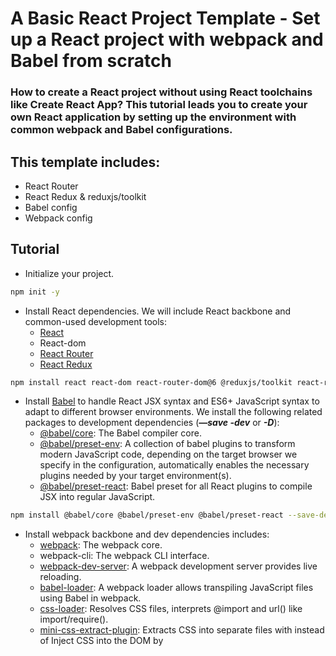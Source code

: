 # A Basic React Project Template - Set up a React project with webpack and Babel from scratch

### How to create a React project without using React toolchains like Create React App? This tutorial leads you to create your own React application by setting up the environment with common webpack and Babel configurations.

## This template includes:

- React Router
- React Redux & reduxjs/toolkit
- Babel config
- Webpack config

## Tutorial

- Initialize your project.

```bash
npm init -y
```

- Install React dependencies. We will include React backbone and common-used development tools:
    - [React](https://reactjs.org/docs/getting-started.html)
    - React-dom
    - [React Router](https://reactrouter.com/docs/en/v6/getting-started/tutorial)
    - [React Redux](https://react-redux.js.org/tutorials/quick-start)

```bash
npm install react react-dom react-router-dom@6 @reduxjs/toolkit react-redux
```

- Install [Babel](https://babeljs.io/docs/en/) to handle React JSX syntax and ES6+ JavaScript syntax to adapt to different browser environments. We install the following related packages to development dependencies (***—save -dev*** or ***-D***):
    - [@babel/core](https://babeljs.io/docs/en/babel-core): The Babel compiler core.
    - [@babel/preset-env](https://babeljs.io/docs/en/babel-preset-env): A collection of babel plugins to transform modern JavaScript code, depending on the target browser we specify in the configuration, automatically enables the necessary plugins needed by your target environment(s).
    - [@babel/preset-react](https://babeljs.io/docs/en/babel-preset-react): Babel preset for all React plugins to compile JSX into regular JavaScript.

```bash
npm install @babel/core @babel/preset-env @babel/preset-react --save-dev
```

- Install webpack backbone and dev dependencies includes:
    - [webpack](https://webpack.js.org/concepts/): The webpack core.
    - webpack-cli: The webpack CLI interface.
    - [webpack-dev-server](https://webpack.js.org/configuration/dev-server/#devserverstatic): A webpack development server provides live reloading.
    - [babel-loader](https://webpack.js.org/loaders/babel-loader/): A webpack loader allows transpiling JavaScript files using Babel in webpack.
    - [css-loader](https://webpack.js.org/loaders/css-loader/): Resolves CSS files, interprets @import and url() like import/require().
    - [mini-css-extract-plugin](https://www.npmjs.com/package/mini-css-extract-plugin): Extracts CSS into separate files with <link> instead of Inject CSS into the DOM by <style>.
    - [html-webpack-plugin](https://github.com/jantimon/html-webpack-plugin#options): Create a HTML file to let webpack bundles inject into it.
    - [clean-webpack-plugin](https://www.npmjs.com/package/clean-webpack-plugin): Remove all files inside webpack's output.path directory, as well as all unused webpack assets after every successful rebuild.
    - [asset](https://webpack.js.org/guides/asset-modules/): Automatically pick between outputing images to a file, or inlining them in the bundle as base64 with a default max inline size of 8kb. ***After webpack v5, it replaces url-loader.***

```bash
npm install webpack webpack-cli webpack-dev-server babel-loader css-loader html-webpack-plugin mini-css-extract-plugin clean-webpack-plugin --save-dev
```

- Create a ***.babelrc*** file to handle Babel configurations. Put it on the same site as node_modules (the root directory).

```js
// .babelrc

{
  "presets": ["@babel/preset-env", "@babel/preset-react"]
}
```

- Create a ***webpack.config.js*** file to handle webpack configurations. Put it on the same site as node_modules (the root directory). Detailed explanation is in the webpack.config.js file.

```js
// webpack.config.js

const path = require('path');
const Dotenv = require('dotenv-webpack');
const HtmlWebpackPlugin = require('html-webpack-plugin');
const MiniCssExtractPlugin = require('mini-css-extract-plugin');
const { CleanWebpackPlugin } = require('clean-webpack-plugin');

module.exports = (env, argv) => {
  return {
    mode: env.production ? 'production' : 'development',
    devtool: argv.mode === 'production' ? 'source-map' : 'inline-source-map',
    entry: path.join(__dirname, 'src', 'index.js'),
    output: {
      path: path.resolve(__dirname, 'dist'),
      filename: 'bundle.js',
      assetModuleFilename: 'img/[name][ext]',
      publicPath: '/'
    },
    devServer: {
      port: 3000,
      static: {
        directory: path.join(__dirname, 'dist'),
        watch: false,
      },
      open: true,
      hot: true,
    },
    module: {
      rules: [
        {
          test: /\.m?js$/,
          exclude: /(node_modules|bower_components)/,
          use: {
            loader: 'babel-loader'
          }
        },
        {
          test: /\.css$/i,
          use: [MiniCssExtractPlugin.loader, 'css-loader']
        },
        {
          test: /\.(png|jpe?g|gif)$/i,
          type: 'asset'
        }
      ]
    },
    plugins: [
      new CleanWebpackPlugin(),
      new HtmlWebpackPlugin({
        template: path.join(__dirname, 'src', 'index.html'),
      }),
      new MiniCssExtractPlugin(),
      new Dotenv()
    ],
  }
};
```

- (Optional) Install [dotenv-webpack](https://www.npmjs.com/package/dotenv-webpack), a easy to use tool help you hide API key or other secret key.

```bash
npm install dotenv-webpack --save-dev
```

Then add the following config into the webpack.config.js.

```js
const Dotenv = require('dotenv-webpack');

module.exports = {
  ...
  plugins: [
    new Dotenv()
  ]
  ...
};
```

After setting these, you can easily access your secret key in the .env file.
```
APP_KEY=someValue
```
```js
console.log(process.env.APP_KEY);
// someValue
```

- Create the src directory for assets files. We typically need ***index.html, index.js, App.js***, and any other files that match the needs of your project. The file structure will look like the following state:

```
--node_modules
--src
  -index.js
  -index.html
  --container
    -App.js
    -App.css
  --components
    -DemoComponent.js
-.babelrc
-package-lock.json
-package.json
-webpack.confic.js
```

- A sample code of index.html

```html
<!DOCTYPE html>
<html lang="en">
<head>
  <meta charset="UTF-8">
  <meta http-equiv="X-UA-Compatible" content="IE=edge">
  <meta name="viewport" content="width=device-width, initial-scale=1.0">
  <title>React Project</title>
</head>
<body>
  <div id="root"></div>
</body>
</html>
```

- A sample code of index.js

```jsx
import React from 'react';
import { createRoot } from 'react-dom/client';
import App from './container/App';

const container = document.getElementById('root');
const root = createRoot(container);

root.render(<App />);
```

- A sample code of App.js

```jsx
import React from 'react';
import './App.css';

const App = () => {
  return(
    <div>
      <h1>Enjoy your journey in React</h1>
    </div>
  )
}

export default App;
```

- Basic usage about React Router and React Redux (includes reduxjs/toolkit) shows in ***index.js, App.js*** and ***store*** directory.

## References

- [https://medium.com/age-of-awareness/setup-react-with-webpack-and-babel-5114a14a47e9](https://medium.com/age-of-awareness/setup-react-with-webpack-and-babel-5114a14a47e9)
- [https://www.youtube.com/watch?v=WDpxqopXd9U&ab_channel=JuniorDeveloperCentral](https://www.youtube.com/watch?v=WDpxqopXd9U&ab_channel=JuniorDeveloperCentral)
- [https://github.com/Jimmydalecleveland/webpack-starters/blob/react-full-project/webpack.config.js](https://github.com/Jimmydalecleveland/webpack-starters/blob/react-full-project/webpack.config.js)